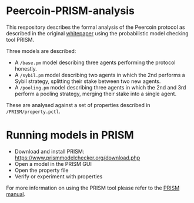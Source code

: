 # Peercoin-PRISM-analysis
This respository describes the formal analysis of the Peercoin protocol as described in the original [whitepaper](https://www.peercoin.net/read/papers/peercoin-paper.pdf) using the probabilistic model checking tool PRISM.

Three models are described:
- A `/base.pm` model describing three agents performing the protocol honestly.
- A `/sybil.pm` model describing two agents in which the 2nd performs a Sybil strategy, splitting their stake between two new agents.
- A `/pooling.pm` model describing three agents in which the 2nd and 3rd perform a pooling strategy, merging their stake into a single agent.

These are analysed against a set of properties described in `/PRISM/property.pctl`.

# Running models in PRISM
- Download and install PRISM: https://www.prismmodelchecker.org/download.php
- Open a model in the PRISM GUI
- Open the property file
- Verify or experiment with properties

For more information on using the PRISM tool please refer to the [PRISM manual](https://www.prismmodelchecker.org/manual/RunningPRISM/StartingPRISM).
